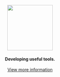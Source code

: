 <div align="center">
  <img src="https://github.com/user-attachments/assets/bece51b5-940b-4d7d-9256-351dec2b111c" width="150" />

  #### Developing useful tools.
  [View more information](https://exact.rs)
</div>
